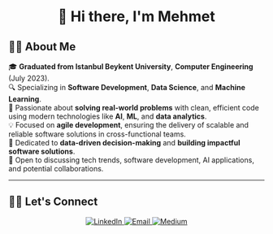 <h1 align="center">👋 Hi there, I'm Mehmet</h1>

## 👨‍💻 About Me

🎓 **Graduated from Istanbul Beykent University**, **Computer Engineering** (July 2023).  
🔍 Specializing in **Software Development**, **Data Science**, and **Machine Learning**.  
🌱 Passionate about **solving real-world problems** with clean, efficient code using modern technologies like **AI**, **ML**, and **data analytics**.  
💡 Focused on **agile development**, ensuring the delivery of scalable and reliable software solutions in cross-functional teams.  
🎯 Dedicated to **data-driven decision-making** and **building impactful software solutions**.  
💬 Open to discussing tech trends, software development, AI applications, and potential collaborations.  

---

## 🤝🏻 Let's Connect

<p align="center">
  <a href="https://www.linkedin.com/in/mehmetertas/" target="_blank">
    <img src="https://img.shields.io/badge/LinkedIn-%230077B5.svg?&style=for-the-badge&logo=linkedin&logoColor=white" alt="LinkedIn">
  </a>
  <a href="mailto:ertasmehmet10@gmail.com" target="_blank">
    <img src="https://img.shields.io/badge/Email-%23D14836.svg?&style=for-the-badge&logo=gmail&logoColor=white" alt="Email">
  </a>
  <a href="https://medium.com/@ertasmehmet10" target="_blank">
  <img src="https://img.shields.io/badge/Medium-%2300ab6c.svg?&style=for-the-badge&logo=medium&logoColor=white" alt="Medium">
</a>
</p>
